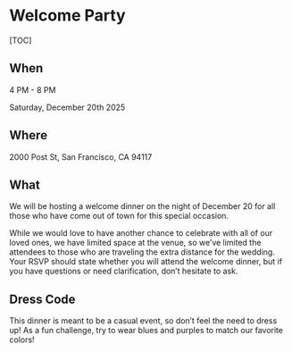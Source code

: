 # Welcome Party

[TOC]

## When

4 PM - 8 PM

Saturday, December 20th 2025

## Where

2000 Post St, San Francisco, CA 94117

## What

We will be hosting a welcome dinner on the night of December 20 for all those who have come out of town for this special occasion.

While we would love to have another chance to celebrate with all of our loved ones, we have limited space at the venue, so we’ve limited the attendees to those who are traveling the extra distance for the wedding. Your RSVP should state whether you will attend the welcome dinner, but if you have questions or need clarification, don’t hesitate to ask. 

## Dress Code

This dinner is meant to be a casual event, so don’t feel the need to dress up! As a fun challenge, try to wear blues and purples to match our favorite colors!